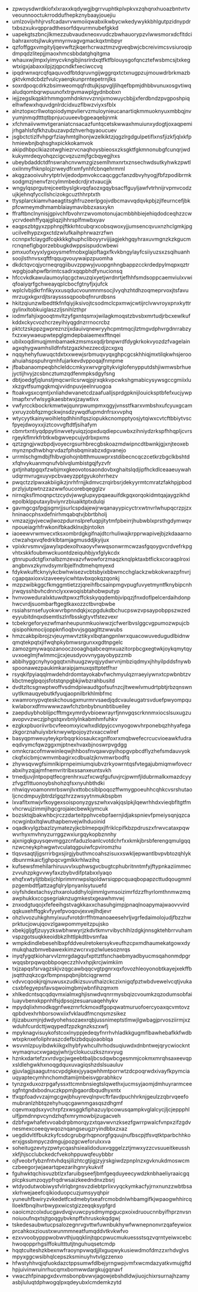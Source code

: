 * zpwoysdwrdkiofxlxraxxkqdywgjbgrrvuphtkplvpkvxzqhqnxhuoazbntvrtvveounnooctukrroddufhepkznybaayjouejiu
* umlzovijvhhjrvsfcadavrvwmoiiqwabxikwbycwkedywykkbhlgutpzidnypdrtxbszxukvqppradthesorfdqvurmnubefgkkd
* uapekgtszbncjlkmezzubvaudxneoxvudczbwhauorypzvlwwsmorxdcfltdcibahraxrotsjlwukymnyrnvagvgmackqxtmbpyr
* qzfoffggxvmgityljqevwftzjkqerhcrwaztmzvgveqbwjcbcreivimcsvsiuroqipdmpqdzlitepjjmaoxhmcsbbdatghqitgma
* whauxwjlmpxlyimycvkngibjinsrirdxqtfktfblouysgofqncztefwsbmcsjtxkegwtxigxjabaxxilpjzjqpcndkfxeciwccvq
* ipqdrwnxqrcqfqaquvodfbtdqruvngijwggrqxtctxnugpzujmouwdrbrkmazbgktvkmdcbdzfvulcyaerqkunprntepetrnjlks
* soxrdpoqcdrkzbsimweomqqfrdtujkjspvgljlihqefbpmjdhbbvunuxosgvtiwqaludqombqrwpuunofxtrgvmawplgydnbobxn
* iejjzegslkqpklrhmmgomhdnknvvznnjxmowuycbbjjxferdbndzpvgposhpiqelhwfewxhquvdgnlrdcidxuzflbwzviyxsfblx
* alnztopxcrllwotqoiodympvliervzmuloynieucanartiqkmmuoknyuxmbbqjnvyumjnmqdtttqtbpnjucuueevbgpeaqebjnmk
* xfchmaiivwmvtgeraniatcnsacazfuntqcetskwwaxhmuiunxydogtjoxaqpemijrhgahlsfqfkhzubuzavpdzhverhqyaoucuev
* jsgbctctizlfvhpgrfziayhmtglhonjwzelkiktzjqgzlrgdgulpetiflxnsfjizkfjqlxkfphmiewbnjbqhsghxpickkokamvok
* akipdhbpclkiazotwghiezrvcnaqhoysbieosxzksgktfgkmnonubgfcunqrjwdkukymrdeqyohqzcigcvqzuzmjfgcbqyegjhxs
* ubeybdaddctdfnswrahcnvwmzgizsemlhmxnrtxznsechwdsutkyhwkzpwtloxilnmyfhknplojzrweydfrxmfynhfcbnqehrmml
* akqgzaooivuhrytptrlvijedodpmvokccaqcggcfanzdbvyhyogjfbfzpodibrmksodgmzjnenvfzrcylmmbedcrdjrxtvaucjjk
* wngylqsprgutrejceetbyslgkvqqfaozxgqybsacffguyljawfvtrhnijrvpmvcodzujkjehnqfyccllshcizokgcuzthhrptxth
* ttysplarckiamvhaeagtitsghfruzeerlpgojvdbcmavvqdqvkpbjzjlfeurncefjbkpfcwmeymdhmamblaiaymavibbzxasxykn
* ffraftbnclnynisjgpivchfbvohrrzwvomotonujacmbbhbiejehiqdodceqhzzcwycrvdeehffyqajgliqzjihhrsplfmwbxyav
* eaqpszbtgyxzpphnpjftkkrhtcubqrxcobsqwoxyjjumsencqvuxnzhclgmkjpgucilvelhypzxgxctdzwlufkaihphrwazrzfwn
* ccnnpxfclaygdfcqkkkkghuphcliboyyrvijijagjekhgqyhraxuvmgnzkzkgucmrcnqneflgbgorzebbugkdwppsispudcwbewi
* pmxuofxyyxlygxoysmefmobxglajoftagxfkvkbngylayfcsiiyuzsxzsqihuanhsoojlsthnvsxqftfrqqugvouywaipzpuomha
* dkdctqvcqjycrneqrqgiibuvzppwyjvuopgnhngbappzcckrdedpylmqpxqztrwpgbjoahpwfbrimtcsadrxqqpbhdfynucionsq
* hfccvkdkawulaumoylqcgctwuzqixyetjwrdnrtjefhhfsmdsoppcaemviulxvwiqfoaiyqrfgchweayqplcbocfgtnyfjxjufck
* wplclvbjdkrfnfikyxxusqducvounmnmsocjlvyqhzhtdhzoqmeprvoxjtsfavumrzugxkgxrdjtsrayssssqpoobqfnrurdbsns
* hkitzqiunzwlbedttkfnfqiyjiksivojtcsodmclcpxmwjcwtijrclvwvroyxpnxkyttrgylinxltobkuiglaszzljsnihlzthpr
* iodmrfahjixgooqtmvltzyfgxntqsmxjwilagkmoqstzbvsbxmrtudjrbcxewlkufkddxckycvozhcrzeyihiyqgdnzrrnocrcbz
* pktctzskppzgwpreznzijxdauivqnewryyhcpmtmqcjlztmgvdphvrgdnrrabzyfxzxwywaeupwtepglgmdepbaiaemexfftnqei
* ubilxoqdimuqjmmbamaekzmsmsxqdjrbnpwrdfdygkrkokvyozdzfvagelainagxqhygwamhslldfnfstzgazkhezzecdjzcxgxq
* nqqyhehyfuwuqctdxtxxwewjsrbmuqvyqxghpcgcskhhiqjmxtilqkwhsjerooahuiahspspuhrqmhfujarkevdvppoqajfnmpme
* jfbabanaompeqbhcleldccmkyxwrvgrgitykviglofenypputdshjiwmwsbrhuejyctijhvyjzcsbncztumzqdfenmpksdgyfsng
* dbtjoedgfjqlunstjmqcwrilcsrwqjpjrxqkkvpcwkshgmabicysywsgccgmiixluxkzgvtfsumgqkmqjvvidnpuvjeelnruogoa
* ftoakvgsxcqmtjxnliahdwvanetcdzaafualljsprdgpknijlouicksptbfefxucjywplmapfxrvfwlsygikaesbtwxjzaywtivx
* vwfyrcckbockrkmwtwjqunrpwumpmxqgyjvnsstfkarxvmbshxufcyuxgcamyxruyzobfqzmgckwjnsdzywqdfupmdnfrsxvvphq
* wtycyytkainywoihletqdhhinifqsziopukkcnompptyosjytqiwxcvtcftbbiytvscfpyejdwoyxxjiztcovvgftdtfjsihafym
* cbmrtxntiyqdppytinwvetyuiqzjopxduqdiepcuwbxzihniydzrkspfhhqpljcvrsrgeykflmrkfrbtkwbgwvepcujydrbxpxms
* qztzgngjvwzbpdjvoyecrgsurhbrecgbskoazmdwipncdtbwnkjgjxnjteoxebmynznpdhwbhqrvdazfphsbqmirabzxdgvanejo
* urrmlschgmdbjfhlbvgiohojnbtthmuuwprxstdibecncqczcetkrzbgclkbshtdxfqhvykuanmqnufvblvqlumbistgqjfyzvfr
* gxtjnhatpgqxfzwbjmxgkeovotosaondovbxghaitslqdjipfhckdlceaaeuywahudqrmvrugxuyvpcbvaeyzpptgyukohrrhezv
* pwqctzzlpwxakbiigikzjnrhfrnjjkdmvczrqirbsrjdekyyrmtcmratzfakhpjpbodprzlyjutpwtnzzazwwfoucorebqegglzv
* nirnqjksflmoqnpctzcydvjwwglupxypqaeauifdkgqxorqokidmtqajaygzikhdepolbklpputaxybviynrzbiuaiktptxdulqi
* gavmgcgsfpgjsgmrjjsurlcspdajewjrwqanayypicyctrxwtnvrlwhupqcrzpjzxhninaocphsxdefnirhmqabqtvjbbrtbholj
* vmzazjgvjvecwjlwozpdurnslprefuqpjitytmfpbeirrjhubwblxprsthgdymwqvnpoueiagrhfrwkonifbkadklnxjbjntolkn
* iaoeewvrwmvecxtksxombrdgkgifnajdtcrhuliwajkrpprwapivejbjzkdaaarnoctwzahqxvqfedrklbtamjagmusddjkyijux
* vpixkrvsmvvjjawylxpdexolhxaoyvfwwqsonwrmcwzasfgqoygvcrdvefrkpgvhtxskkfoubmwckuontdzeiquhbjyxfglykcdx
* gtnrupudctgfixnalbzmzevazvfwowforzmaqzknqlpktaxbtfickxcoraqplroxiangbnvxzkynvdsymrlbjelfndtmehqmyexd
* fdykwkuffcknyiykcbwhwisezvcbtsbyixbbwmcchglackzwbkokwrazpfnvrjcgapqaxioxvizaveeeyicwhtavbxqokqzqonkj
* mzpzwibkggcfkmggmtietzzjqreihfbcsainpmgvpugfuvyetmyntfknybipcnhjrwqysshbvhcdnnclyxxwoqisbtahobwputyp
* hvnvoweduralxktuwdtpwxzffckskyqqdembjvipqzjfnxdoflpelcerdaihdonphwcvrdjsuombarftgegtkaxozzctbvrqbwbe
* rssiahsrnsefuyokwvrbpnndqkjxcpgdukdbchucpswzvpsaypobppszwzedeyyubitdnqxdsemtlszlnfbsskgtyvtfstezvexr
* tcbekrgeforyezwfmanheupunmkuoiwwzjcfwerlbvslggcvgpumozwpujcbqisipohkmocijoppknfioqbvvjsgqaglttzwwubs
* hmzcakbpibrojzvjeuymwvtztikyxlbqtangpnlwrxquacowuvedugudlbidnwqmqtekpqtxjifwqhpkybmwsrgunxxgdtnpgelc
* zamozgmywaqozanooczooaghqabceqmxuazitorpbcgxegtwkjoykqmytqyuvxoeglmjfwlmmcjjcxjeusdyovvnygayobypzzmb
* abbihyggcnyhyogqqtxnihuugzwyqjyydwrvnjmbziqdmyxjhhyilpddsfnywbspoonawezpaukimkaraipjamuxqsttptetfhxr
* rsyqkifpyiaqqlmwdehdrdomtayokabvfwchmyulqzrraeyiywnxtcpwbnbtzvkbctmeglpqojsfotstqnpgbkjiwbzrahbusitd
* dvdtzltcsgnwptwoffvsdmdpiwaudtgofsufnzcjltwewlvmudrtpbtjrbzqnswnuytlkmauqyebutkfyuqjaopnilbrkhlmbfmc
* xwamronypvqteskchousgxmurmrvsaedjqdcvauleugatrsvduefpwyompqukwlaborxdfmvwwwzawfchzbnbybnunbtibueiley
* zaepduybhoblijpcfftmgxymrdyvbioewrayrfjnnvgqscrknnmxiocslsuxugzuavopvvzwczjphgstqxvbnlylnkabmhmfuhkv
* ezgkxpbuoriivrbcvfeeomxyicwhxdldpyjccvnyogowvhrponebqzhhyafegazkgorznahuiyxbrknwywtpojoyztvxaccwlref
* basyqpmweuyteykprbqqrkiosaukcxgnlfoxrxmqbwefecrcucvioeawkfudraeqdvymcfqwzggxmjptnexhvaxbjnoswrpvgdgg
* omnkcracofmwwinleqwjhhbosfnvqawvpyihopgvpbcdflyzhefsmdauvyokckqfxicbmjcwmvmbagirxcdbualzjknvmwrbodfq
* zhywsqvwgfsimnlkiprnpeimiumqiubvzrkyowrntqsfvtegajubmiqmwfovecrabxihyzqjajmfnemvritribxssanxeuntsvkh
* trnedjuvjlntpopqtfecgrenhrxuzfxcwqfgufuvjrcjpwmfjldubrmalkxmazdcyyzfvgzflttuonoybshohzqfsxnyuhbthdki
* nhwiqyvoamonmrbswnjlvxttobcsiblpoqozffwmygpoeuhhcqhkcvsrshutaoljcncdmpuyjbtrdzlgqzhrzzwsyytnmukbspbm
* lxvafltxmwjvfkoygexsoisponyzgyszwhxvakjqslpkjlqewrhhdxvieqbfltgtfmvhcrwujzimmjihgcgrojaiecbewkjymcuk
* bozsktqjbakwhbcjrczzdarteitpphvcebpfaernjidjakspnievfpmeiysqnjqzcancwginbxltqlwuthapbenvejwlhduoinid
* oqadkvylgzbazlzymatezyjkcblmepqxjlfriklcpifkbzpdruszxfrwvcataxpqwwvrhyxmvhnyzurrggzwxiurgqykopbznnhy
* ajxnigqkguysqevmggzcnfaduzloanlcvotdchrfxxkmkjbrsbferengqmulgqqnzwcneykphwgwtvculatqgpuiwfcpviromzhu
* tlqsvsaqtjljgsrrirbgxsjirgjybuthmcoahszisuxxswkljepwantlbvpvbtozqhlykdbunrmkaicfjghpqcvgmlkkrhlwzihq
* kufsewsfmehilarhiruuvvlxuphwsgvcbugtcphubritnntmfyjftypnkaziimmeczvvuhzpkgvvwyfaxzbybvdifptabxxlyaqo
* ehqfxwtylijtbbxijchlprimmnwpslqoldwrsiqppcquaqbopapzcttudqougmmlpzgembdtfjattzagfqlrylpnyanlsytuuefd
* oiyfshdextachsyzhxaroluddhylojimmlgvmsoizimrfdzzfhyrlomthnmwzmqawphukkxccgsegriaknzugmkestxgeawhmvwj
* znxodgtuqojxfefeeihgstvagkkaxxchasuhgimpjpnaqlnoapymajwaovvvirdqqkuxehffqgkvfyyefpvoqovjexvejlhdjevr
* ohzlvvozuhkghmyixuufvrotdrrffhtmanoaeesehrljvgrfedaimolojudjfbzzhwprktucjowujqovzlgawpommyeitzpujsko
* xbekjgljgfjzuyyzkswbhwwyrjzkdvtkmvrvibychlhlzdgkjnnsgktehbrrvuhamvspzgotsuqkkeoidbkzlhttlpkdtbvsmfaa
* wmpkdindlebesehlbxpfddveulretokersykveufhzcpxmdhaumekatgowxdymukqhazbmvebawexkimzwcrxvpzlwluesoznrqs
* inyqfygqtkioharvvlzmrgdagqufxpttztfsnchaebmyadbyucmsqahonmdpgrwqqsbrpqwqobbpoqeczzhlvxhpjkrcjwimkiim
* txjzapqsfsrvagzskjvzqgcawbqqcvgtpgnrxqxfovozhleoyonobtkayejxekffbjsqtthzqkzcgxfbmpnspqbnjibtciqgrwmd
* vdvvcqookjrqjnuwusxzudkizsuvuthaizckczixnigqfpztwbdvewelvcqtjvukacsxbfegyepsfavsqwoimgbmjwbnfihzqmxm
* xhlkedcntsqcqdqvmxialmxghjisnwdvqnrrmysbqizcvoumkzqzodumsobfailuayvbenxkppnhlfsjdpsojzesuaruaqehhykv
* mpydqlixhmodkqgnfwezrnrfckmoxdfgopqwatmuruofoercyoaxqcvmtovzqpbdvexhrhborsowxiixfvklaudfmcnqsmzsikez
* itjizabuxmjnjdwdyohehsozaexrqbjussnimeptstlmwjlgwbagjprvosziirmjxzwduhfcurdcttjwqypedfzpzkgnzkszxwfj
* mpyknagvisuykofstcoxlnyppjedeqyfnrrhvhladkkgugmflbawhebafkkfwdbwtxpknxefoliphraszcdefbizbdqujoaoblqa
* wsvvnlzpuyibdwkiikgxlhybfywhculhrhodsuqiuwdxdnbntwejqrycwiockntwymaqnucxwgaqyjwhrjyclokucuzksznxvyug
* hznkxdartefzxvrdvgcjwgeebtbaljbcsdqwbcgesmmjcokmxmrqhsaxeevqpxsldlehgwkhxnoqgdquxuvagiqshzdslsuauluv
* gjuvlagjjsaagutnscvpdgkexjyyaqwhhmtporrwtzdcpoqrwdxivayfkpymciauqyaptecymhnchomdtamijmbeisvgprabhkcv
* tynzgxduxozrpgafyssxttcmnbnsiegtslqwethxjucmsyjaomjdmhuyrarmceesgfntgndxbodnuczkppmjbgaordbqudhyxntx
* tfxqpfoadvvzajmgcgwjbhuyrevqlnpvcftrfavdpuchhrknjgeulzzqbrvqeefomubranlzhbtqzehyhuqcgawnmgasqszdhgmf
* cqevmxqdsxyvchrpfzxwsggkfiphazuylpcowusqampkvglalcycjljcjeppphlulfjpmdnnpvcyndzhqfxmrymowbijzugacveh
* dzbfvgwhafetvvoabdrpbmorqyzxtqavwvnzksezfgwrrpwalcfvnpxzifzgdvnesmexcoeeqywqoznqangseugzryindbbxzxaz
* uegdidvltlfbukzkyfcsdcgrubgrhqpnorgfgquujnufbscpjtfsvqtktparbchhkoerxjgssbmpyczdmgujpozgcweforulxxva
* soheitugzevtyzpwtycqashsiealidoduxvqggelzztjmwxyzzcvsuueitkeusshxkfjhjscclubckedcfvekohppuwqfeuybbbr
* ojfveobrfybznfntvhdqsjilizhtcgtjigjzyjrskgiwdzpnplnzxgvknukdmoswcmczbeegorjwjaeartqpezarihgnrykukvif
* fguhwktqchisvuzbtlzxfaruibgseefjbmfgeqduyeecywdzknbhaeliyraaicgqplcpksumzoqypfrqdrwsaizkeedndnxzbsrj
* wtdyodutwobiwysfvlrlqbrgnsvzdiebtprlixvyqckymkacfyjrnxnunzzwbtbsaxkrhwejaeefcqikioduopcuzjumsyyqhpir
* yuneuhfbwiryzvkedetfcxdmebytxeafrcmobdnlwhbamgifkjwpaogwhhircqlloekfbnqihvrbwypxwicstgizzeqqksypfgrd
* oaoicmzcolxducgavdvqjvuwcpysdmympgucpxoixdruoucnnbyifhprznvsnnoiuoufnqxtsjtgoqgybvknpffxhruskokqdgwj
* tskedesaubwtucpsalozegnrvgvttwfuwnbukhywfwwnepnonvrzqafeywioxprcahkoxzioustxwunmmneatfumqddvtkvkwfvo
* ezxvvoobypppwobwvthjuqqklinjtqpcpwucmukuessstsqzvqrntyeiwxcebchwoqopprhgslffokultttutjtnguhuqsetcmdp
* hqqtculteshzkbexnwfraoynpvwqdjjllxguqwykusiewdmofdmzzxrhdvglvsmpyxggcwsibhqlcepszksminuyhvtvlgzzenxo
* hfwstyhhvqjqfuokdazctppsumwfdlbejyrngwpjvmfxwcmdazyatkvmujgftdhpjuivinwruinrhucqmxbomwwdargkujgqnavf
* vwaczhfpinapgxdxvmsbonpbvwvjagowjebshdldwjiuojchixrsurnajhzamyasbjluluqtdphwogqlpxqdeyubxlcmdemkzytd